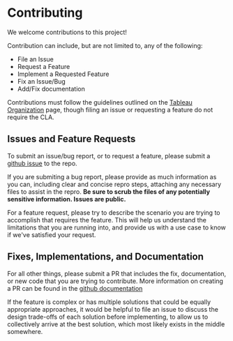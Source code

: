 # Contributing

We welcome contributions to this project!

Contribution can include, but are not limited to, any of the following:

* File an Issue
* Request a Feature
* Implement a Requested Feature
* Fix an Issue/Bug
* Add/Fix documentation

Contributions must follow the guidelines outlined on the [Tableau Organization](http://tableau.github.io/) page, though filing an issue or requesting
a feature do not require the CLA.

## Issues and Feature Requests

To submit an issue/bug report, or to request a feature, please submit a [github issue](https://github.com/tableau/document-api-python/issues) to the repo.

If you are submiting a bug report, please provide as much information as you can, including clear and concise repro steps, attaching any necessary
files to assist in the repro.  **Be sure to scrub the files of any potentially sensitive information.  Issues are public.**

For a feature request, please try to describe the scenario you are trying to accomplish that requires the feature.  This will help us understand
the limitations that you are running into, and provide us with a use case to know if we've satisfied your request.

## Fixes, Implementations, and Documentation

For all other things, please submit a PR that includes the fix, documentation, or new code that you are trying to contribute.  More information on
creating a PR can be found in the [github documentation](https://help.github.com/articles/creating-a-pull-request/)

If the feature is complex or has multiple solutions that could be equally appropriate approaches, it would be helpful to file an issue to discuss the
design trade-offs of each solution before implementing, to allow us to collectively arrive at the best solution, which most likely exists in the middle
somewhere.
